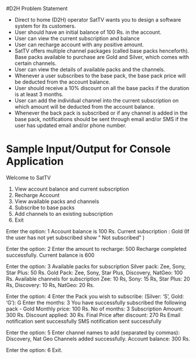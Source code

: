 #D2H Problem Statement

- Direct to home (D2H) operator SatTV wants you to design a software system for
its customers.
- User should have an initial balance of 100 Rs. in the account.
- User can view the current subscription and balance
- User can recharge account with any positive amount.
- SatTV offers multiple channel packages (called base packs henceforth). Base
packs available to purchase are Gold and Silver, which comes with certain
channels.
- User can view the details of available packs and the channels.
- Whenever a user subscribes to the base pack, the base pack price will be
deducted from the account balance.
- User should receive a 10% discount on all the base packs if the duration is at
least 3 months.
- User can add the individual channel into the current subscription on which
amount will be deducted from the account balance.
- Whenever the back pack is subscribed or if any channel is added in the base
pack, notifications should be sent through email and/or SMS if the user has
updated email and/or phone number.

# Sample Input/Output for Console Application

Welcome to SatTV
1. View account balance and current subscription
2. Recharge Account
3. View available packs and channels
4. Subscribe to base packs
5. Add channels to an existing subscription
6. Exit

Enter the option: 1
Account balance is 100 Rs.
Current subscription : Gold (If the user has not yet subscribed show “ Not
subscribed” )

Enter the option: 2
Enter the amount to recharge: 500
Recharge completed successfully. Current balance is 600

Enter the option: 3
Available packs for subscription
Silver pack: Zee, Sony, Star Plus: 50 Rs.
Gold Pack: Zee, Sony, Star Plus, Discovery, NatGeo: 100 Rs.
Available channels for subscription
Zee: 10 Rs, Sony: 15 Rs, Star Plus: 20 Rs, Discovery: 10 Rs, NatGeo: 20 Rs.

Enter the option: 4
Enter the Pack you wish to subscribe: (Silver: ‘S’, Gold: ‘G’): G
Enter the months: 3
You have successfully subscribed the following pack - Gold
Monthly price: 100 Rs.
No of months: 3
Subscription Amount: 300 Rs.
Discount applied: 30 Rs.
Final Price after discount: 270 Rs
Email notification sent successfully
SMS notification sent successfully

Enter the option: 5
Enter channel names to add (separated by commas): Discovery, Nat Geo
Channels added successfully.
Account balance: 300 Rs.

Enter the option: 6
Exit.

